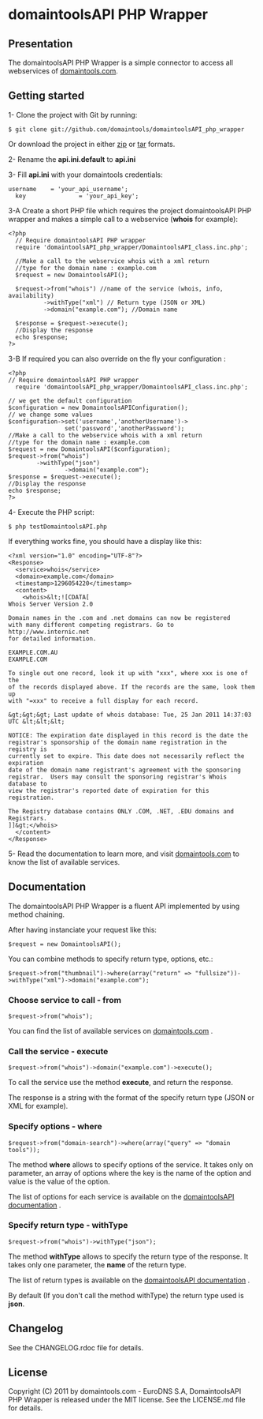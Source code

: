 # domaintoolsAPI PHP Wrapper #

## Presentation ##

The domaintoolsAPI PHP Wrapper is a simple connector to access all webservices of [domaintools.com](http://domaintools.com "domaintools.com").

## Getting started ##

1- Clone the project with Git by running:

    $ git clone git://github.com/domaintools/domaintoolsAPI_php_wrapper
   
   Or download the project in either [zip](https://github.com/domaintools/domaintoolsAPI_php_wrapper/zipball/master "Download in zip format") or [tar](https://github.com/domaintools/domaintoolsAPI_php_wrapper/tarball/master "Download in tar format") formats. 

2- Rename the **api.ini.default** to **api.ini** 

3- Fill **api.ini**  with your domaintools credentials:

    username	= 'your_api_username';
	  key				= 'your_api_key';
	
3-A Create a short PHP file which requires the project domaintoolsAPI PHP wrapper and makes a simple call to a webservice (**whois** for example):

    <?php
      // Require domaintoolsAPI PHP wrapper
      require 'domaintoolsAPI_php_wrapper/DomaintoolsAPI_class.inc.php';

      //Make a call to the webservice whois with a xml return 
      //type for the domain name : example.com
      $request = new DomaintoolsAPI();
      
      $request->from("whois") //name of the service (whois, info, availability) 
              ->withType("xml") // Return type (JSON or XML)
              ->domain("example.com"); //Domain name
      
      $response = $request->execute();
      //Display the response
      echo $response;
    ?>
	
3-B If required you can also override on the fly your configuration :
	
	<?php
	// Require domaintoolsAPI PHP wrapper
      require 'domaintoolsAPI_php_wrapper/DomaintoolsAPI_class.inc.php';
	  
	// we get the default configuration
	$configuration = new DomaintoolsAPIConfiguration();
	// we change some values
	$configuration->set('username','anotherUsername')->
					set('password','anotherPassword');
	//Make a call to the webservice whois with a xml return 
	//type for the domain name : example.com
	$request = new DomaintoolsAPI($configuration);
	$request->from("whois")
	        ->withType("json")
					->domain("example.com");
	$response = $request->execute();
	//Display the response
	echo $response;
	?>

4- Execute the PHP script:

    $ php testDomaintoolsAPI.php
    
   If everything works fine, you should have a display like this:
   
    <?xml version="1.0" encoding="UTF-8"?>
    <Response>
      <service>whois</service>
      <domain>example.com</domain>
      <timestamp>1296054220</timestamp>
      <content>
        <whois>&lt;![CDATA[
    Whois Server Version 2.0

    Domain names in the .com and .net domains can now be registered
    with many different competing registrars. Go to http://www.internic.net
    for detailed information.

    EXAMPLE.COM.AU
    EXAMPLE.COM

    To single out one record, look it up with "xxx", where xxx is one of the
    of the records displayed above. If the records are the same, look them up
    with "=xxx" to receive a full display for each record.

    &gt;&gt;&gt; Last update of whois database: Tue, 25 Jan 2011 14:37:03 UTC &lt;&lt;&lt;

    NOTICE: The expiration date displayed in this record is the date the 
    registrar's sponsorship of the domain name registration in the registry is 
    currently set to expire. This date does not necessarily reflect the expiration 
    date of the domain name registrant's agreement with the sponsoring 
    registrar.  Users may consult the sponsoring registrar's Whois database to 
    view the registrar's reported date of expiration for this registration.
    
    The Registry database contains ONLY .COM, .NET, .EDU domains and
    Registrars.
    ]]&gt;</whois>
      </content>
    </Response>

5- Read the documentation to learn more, and visit [domaintools.com](http://domaintools.com "domaintools.com") to know the list of available services.

## Documentation ##

The domaintoolsAPI PHP Wrapper is a fluent API implemented by using method chaining.

After having instanciate your request like this:

    $request = new DomaintoolsAPI();

You can combine methods to specify return type, options, etc.:
    
    $request->from("thumbnail")->where(array("return" => "fullsize"))->withType("xml")->domain("example.com");

### Choose service to call - from ###

    $request->from("whois");

You can find the list of available services on [domaintools.com](http://domaintools.com "domaintools.com") .

### Call the service - execute ###

    $request->from("whois")->domain("example.com")->execute();

To call the service use the method **execute**, and return the response. 

The response is a string with the format of the specify return type (JSON or XML for example).

### Specify options - where ###

    $request->from("domain-search")->where(array("query" => "domain tools"));

The method **where** allows to specify options of the service. It takes only on parameter, an array of options where the key is the name of the option and value is the value of the option.

The list of options for each service is available on the [domaintoolsAPI documentation](http://domaintools.com/api/docs/ "domaintoolsAPI documentation") .

### Specify return type - withType ###

    $request->from("whois")->withType("json");

The method **withType** allows to specify the return type of the response. It takes only one parameter, the **name** of the return type.

The list of return types is available on the [domaintoolsAPI documentation](http://domaintools.com/api/docs/ "domaintoolsAPI documentation") .

By default (If you don't call the method withType) the return type used is **json**.

## Changelog ##

See the CHANGELOG.rdoc file for details.

## License ##

Copyright (C) 2011 by domaintools.com - EuroDNS S.A, DomaintoolsAPI PHP Wrapper is released under the MIT license.
See the LICENSE.md file for details.
